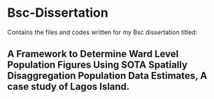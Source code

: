 # Bsc-Dissertation
Contains the files and codes written for my Bsc dissertation titled:

## A Framework to Determine Ward Level Population Figures Using SOTA Spatially Disaggregation Population Data Estimates, A case study of Lagos Island. 
